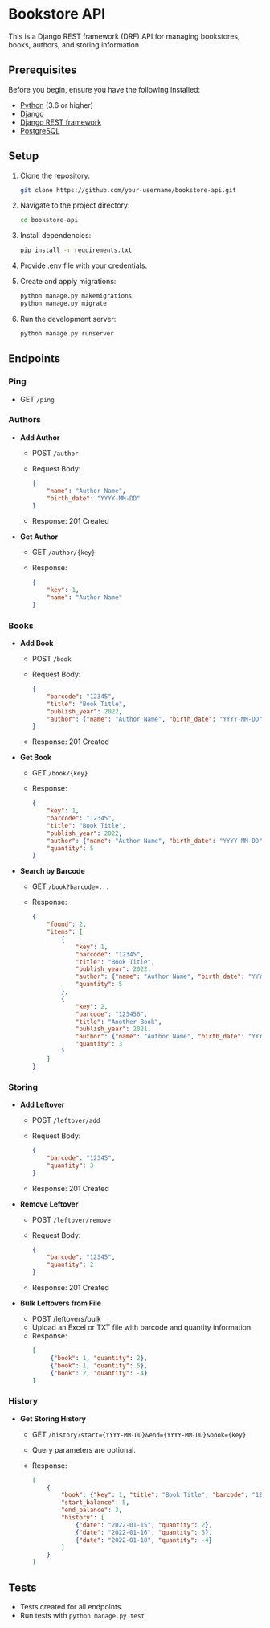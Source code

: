 # Bookstore API

This is a Django REST framework (DRF) API for managing bookstores, books, authors, and storing information.

## Prerequisites

Before you begin, ensure you have the following installed:

- [Python](https://www.python.org/) (3.6 or higher)
- [Django](https://www.djangoproject.com/)
- [Django REST framework](https://www.django-rest-framework.org/)
- [PostgreSQL](https://www.postgresql.org/)

## Setup

1. Clone the repository:

   ```bash
   git clone https://github.com/your-username/bookstore-api.git

2. Navigate to the project directory:

    ```bash
   cd bookstore-api

3. Install dependencies:

    ```bash
   pip install -r requirements.txt

4. Provide .env file with your credentials.

5. Create and apply migrations:

    ```bash
   python manage.py makemigrations
    python manage.py migrate

5. Run the development server:

    ```bash
   python manage.py runserver

## Endpoints

### Ping

- GET `/ping`

### Authors

- **Add Author**
    - POST `/author`
    - Request Body:

      ```json
      {
          "name": "Author Name",
          "birth_date": "YYYY-MM-DD"
      }
      ```
    - Response: 201 Created

- **Get Author**
    - GET `/author/{key}`
    - Response:

      ```json
      {
          "key": 1,
          "name": "Author Name"
      }
      ```

### Books

- **Add Book**
    - POST `/book`
    - Request Body:

      ```json
      {
          "barcode": "12345",
          "title": "Book Title",
          "publish_year": 2022,
          "author": {"name": "Author Name", "birth_date": "YYYY-MM-DD"}
      }
      ```
    - Response: 201 Created

- **Get Book**
    - GET `/book/{key}`
    - Response:

      ```json
      {
          "key": 1,
          "barcode": "12345",
          "title": "Book Title",
          "publish_year": 2022,
          "author": {"name": "Author Name", "birth_date": "YYYY-MM-DD"},
          "quantity": 5
      }
      ```

- **Search by Barcode**
    - GET `/book?barcode=...`
    - Response:

      ```json
      {
          "found": 2,
          "items": [
              {
                  "key": 1,
                  "barcode": "12345",
                  "title": "Book Title",
                  "publish_year": 2022,
                  "author": {"name": "Author Name", "birth_date": "YYYY-MM-DD"},
                  "quantity": 5
              },
              {
                  "key": 2,
                  "barcode": "123456",
                  "title": "Another Book",
                  "publish_year": 2021,
                  "author": {"name": "Author Name", "birth_date": "YYYY-MM-DD"},
                  "quantity": 3
              }
          ]
      }
      ```

### Storing

- **Add Leftover**
    - POST `/leftover/add`
    - Request Body:

      ```json
      {
          "barcode": "12345",
          "quantity": 3
      }
      ```
    - Response: 201 Created

- **Remove Leftover**
    - POST `/leftover/remove`
    - Request Body:

      ```json
      {
          "barcode": "12345",
          "quantity": 2
      }
      ```
    - Response: 201 Created

- **Bulk Leftovers from File**
    - POST /leftovers/bulk
    - Upload an Excel or TXT file with barcode and quantity information.
    - Response:
      ```json
      [
           {"book": 1, "quantity": 2},
           {"book": 1, "quantity": 5},
           {"book": 2, "quantity": -4}
      ]
      ```
### History

- **Get Storing History**
    - GET `/history?start={YYYY-MM-DD}&end={YYYY-MM-DD}&book={key}`
    - Query parameters are optional.
    - Response:

      ```json
      [
          {
              "book": {"key": 1, "title": "Book Title", "barcode": "12345"},
              "start_balance": 5,
              "end_balance": 3,
              "history": [
                  {"date": "2022-01-15", "quantity": 2},
                  {"date": "2022-01-16", "quantity": 5},
                  {"date": "2022-01-18", "quantity": -4}
              ]
          }
      ]
      ```

## Tests

- Tests created for all endpoints.
- Run tests with `python manage.py test`
